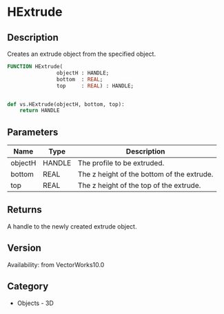 # HExtrude

## Description
Creates an extrude object from the specified object.

```pascal
FUNCTION HExtrude(
				objectH : HANDLE;
				bottom  : REAL;
				top     : REAL) : HANDLE;
```

```python

def vs.HExtrude(objectH, bottom, top):
    return HANDLE
```

## Parameters
|Name|Type|Description|
|---|---|---|
|objectH|HANDLE|The profile to be extruded.|
|bottom|REAL|The z height of the bottom of the extrude.|
|top|REAL|The z height of the top of the extrude.|

## Returns
A handle to the newly created extrude object.

## Version
Availability: from VectorWorks10.0
## Category
* Objects - 3D

